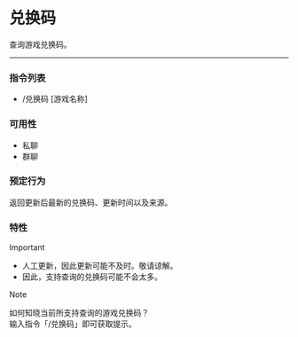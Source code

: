# 兑换码

查询游戏兑换码。  

---

### 指令列表
- /兑换码 [游戏名称]

### 可用性
- 私聊
- 群聊

### 预定行为

返回更新后最新的兑换码、更新时间以及来源。

### 特性

> [!Important]  
> - 人工更新，因此更新可能不及时。敬请谅解。
> - 因此，支持查询的兑换码可能不会太多。

> [!Note]  
> 如何知晓当前所支持查询的游戏兑换码？  
> 输入指令「/兑换码」即可获取提示。